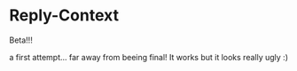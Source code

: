 # Reply-Context

Beta!!!

a first attempt... far away from beeing final! It works but it looks really ugly :)